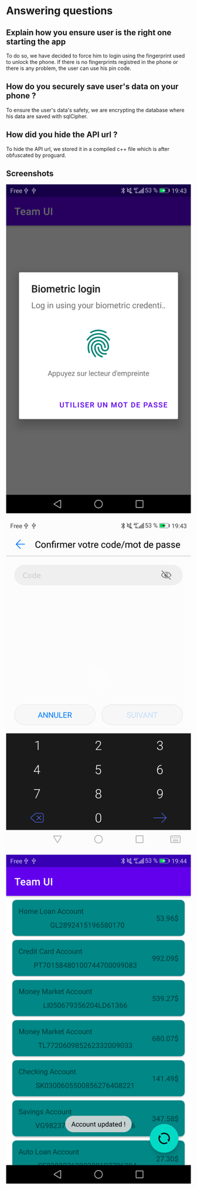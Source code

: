 # Answering questions

## Explain how you ensure user is the right one starting the app

To do so, we have decided to force him to login using the fingerprint used to unlock the phone. If there is no fingerprints registred in the phone or there is any problem, the user can use his pin code.

## How do you securely save user's data on your phone ?

To ensure the user's data's safety, we are encrypting the database where his data are saved with sqlCipher.

## How did you hide the API url ?

To hide the API url, we stored it in a compiled c++ file which is after obfuscated by proguard.

## Screenshots

![](/images/fingerprint.png)

![](/images/code.png)

![](/images/main.png)
